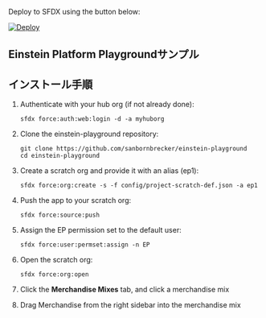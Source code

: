 Deploy to SFDX using the button below:

[![Deploy](https://deploy-to-sfdx.com/dist/assets/images/DeployToSFDX.svg)](https://deploy-to-sfdx.com/deploy?template=https://github.com/sanbornbrecker/einstein-playground)

## Einstein Platform Playgroundサンプル


## インストール手順

1. Authenticate with your hub org (if not already done):
    ```
    sfdx force:auth:web:login -d -a myhuborg
    ```

1. Clone the einstein-playground repository:
    ```
    git clone https://github.com/sanbornbrecker/einstein-playground
    cd einstein-playground
    ```

1. Create a scratch org and provide it with an alias (ep1):
    ```
    sfdx force:org:create -s -f config/project-scratch-def.json -a ep1
    ```

1. Push the app to your scratch org:
    ```
    sfdx force:source:push
    ```

1. Assign the EP permission set to the default user:
    ```
    sfdx force:user:permset:assign -n EP
    ```

1. Open the scratch org:
    ```
    sfdx force:org:open
    ```

1. Click the **Merchandise Mixes** tab, and click a merchandise mix

1. Drag Merchandise from the right sidebar into the merchandise mix
